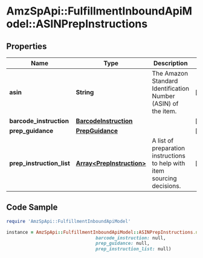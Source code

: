 # AmzSpApi::FulfillmentInboundApiModel::ASINPrepInstructions

## Properties

Name | Type | Description | Notes
------------ | ------------- | ------------- | -------------
**asin** | **String** | The Amazon Standard Identification Number (ASIN) of the item. | [optional] 
**barcode_instruction** | [**BarcodeInstruction**](BarcodeInstruction.md) |  | [optional] 
**prep_guidance** | [**PrepGuidance**](PrepGuidance.md) |  | [optional] 
**prep_instruction_list** | [**Array&lt;PrepInstruction&gt;**](PrepInstruction.md) | A list of preparation instructions to help with item sourcing decisions. | [optional] 

## Code Sample

```ruby
require 'AmzSpApi::FulfillmentInboundApiModel'

instance = AmzSpApi::FulfillmentInboundApiModel::ASINPrepInstructions.new(asin: null,
                                 barcode_instruction: null,
                                 prep_guidance: null,
                                 prep_instruction_list: null)
```


